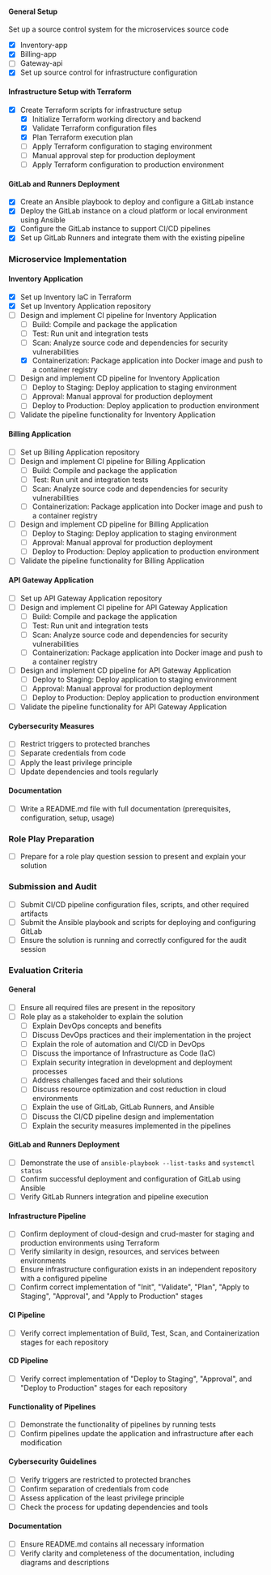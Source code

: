 #### General Setup
Set up a source control system for the microservices source code
  - [x] Inventory-app
  - [x] Billing-app
  - [ ] Gateway-api
- [x] Set up source control for infrastructure configuration

#### Infrastructure Setup with Terraform
- [x] Create Terraform scripts for infrastructure setup
  - [x] Initialize Terraform working directory and backend
  - [x] Validate Terraform configuration files
  - [x] Plan Terraform execution plan
  - [ ] Apply Terraform configuration to staging environment
  - [ ] Manual approval step for production deployment
  - [ ] Apply Terraform configuration to production environment

#### GitLab and Runners Deployment
- [x] Create an Ansible playbook to deploy and configure a GitLab instance
- [x] Deploy the GitLab instance on a cloud platform or local environment using Ansible
- [x] Configure the GitLab instance to support CI/CD pipelines
- [x] Set up GitLab Runners and integrate them with the existing pipeline

### Microservice Implementation

#### Inventory Application
- [x] Set up Inventory IaC in Terraform
- [x] Set up Inventory Application repository
- [ ] Design and implement CI pipeline for Inventory Application
  - [ ] Build: Compile and package the application
  - [ ] Test: Run unit and integration tests
  - [ ] Scan: Analyze source code and dependencies for security vulnerabilities
  - [x] Containerization: Package application into Docker image and push to a container registry
- [ ] Design and implement CD pipeline for Inventory Application
  - [ ] Deploy to Staging: Deploy application to staging environment
  - [ ] Approval: Manual approval for production deployment
  - [ ] Deploy to Production: Deploy application to production environment
- [ ] Validate the pipeline functionality for Inventory Application

#### Billing Application
- [ ] Set up Billing Application repository
- [ ] Design and implement CI pipeline for Billing Application
  - [ ] Build: Compile and package the application
  - [ ] Test: Run unit and integration tests
  - [ ] Scan: Analyze source code and dependencies for security vulnerabilities
  - [ ] Containerization: Package application into Docker image and push to a container registry
- [ ] Design and implement CD pipeline for Billing Application
  - [ ] Deploy to Staging: Deploy application to staging environment
  - [ ] Approval: Manual approval for production deployment
  - [ ] Deploy to Production: Deploy application to production environment
- [ ] Validate the pipeline functionality for Billing Application

#### API Gateway Application
- [ ] Set up API Gateway Application repository
- [ ] Design and implement CI pipeline for API Gateway Application
  - [ ] Build: Compile and package the application
  - [ ] Test: Run unit and integration tests
  - [ ] Scan: Analyze source code and dependencies for security vulnerabilities
  - [ ] Containerization: Package application into Docker image and push to a container registry
- [ ] Design and implement CD pipeline for API Gateway Application
  - [ ] Deploy to Staging: Deploy application to staging environment
  - [ ] Approval: Manual approval for production deployment
  - [ ] Deploy to Production: Deploy application to production environment
- [ ] Validate the pipeline functionality for API Gateway Application

#### Cybersecurity Measures
- [ ] Restrict triggers to protected branches
- [ ] Separate credentials from code
- [ ] Apply the least privilege principle
- [ ] Update dependencies and tools regularly

#### Documentation
- [ ] Write a README.md file with full documentation (prerequisites, configuration, setup, usage)

### Role Play Preparation
- [ ] Prepare for a role play question session to present and explain your solution

### Submission and Audit
- [ ] Submit CI/CD pipeline configuration files, scripts, and other required artifacts
- [ ] Submit the Ansible playbook and scripts for deploying and configuring GitLab
- [ ] Ensure the solution is running and correctly configured for the audit session

### Evaluation Criteria

#### General
- [ ] Ensure all required files are present in the repository
- [ ] Role play as a stakeholder to explain the solution
  - [ ] Explain DevOps concepts and benefits
  - [ ] Discuss DevOps practices and their implementation in the project
  - [ ] Explain the role of automation and CI/CD in DevOps
  - [ ] Discuss the importance of Infrastructure as Code (IaC)
  - [ ] Explain security integration in development and deployment processes
  - [ ] Address challenges faced and their solutions
  - [ ] Discuss resource optimization and cost reduction in cloud environments
  - [ ] Explain the use of GitLab, GitLab Runners, and Ansible
  - [ ] Discuss the CI/CD pipeline design and implementation
  - [ ] Explain the security measures implemented in the pipelines

#### GitLab and Runners Deployment
- [ ] Demonstrate the use of `ansible-playbook --list-tasks` and `systemctl status`
- [ ] Confirm successful deployment and configuration of GitLab using Ansible
- [ ] Verify GitLab Runners integration and pipeline execution

#### Infrastructure Pipeline
- [ ] Confirm deployment of cloud-design and crud-master for staging and production environments using Terraform
- [ ] Verify similarity in design, resources, and services between environments
- [ ] Ensure infrastructure configuration exists in an independent repository with a configured pipeline
- [ ] Confirm correct implementation of "Init", "Validate", "Plan", "Apply to Staging", "Approval", and "Apply to Production" stages

#### CI Pipeline
- [ ] Verify correct implementation of Build, Test, Scan, and Containerization stages for each repository

#### CD Pipeline
- [ ] Verify correct implementation of "Deploy to Staging", "Approval", and "Deploy to Production" stages for each repository

#### Functionality of Pipelines
- [ ] Demonstrate the functionality of pipelines by running tests
- [ ] Confirm pipelines update the application and infrastructure after each modification

#### Cybersecurity Guidelines
- [ ] Verify triggers are restricted to protected branches
- [ ] Confirm separation of credentials from code
- [ ] Assess application of the least privilege principle
- [ ] Check the process for updating dependencies and tools

#### Documentation
- [ ] Ensure README.md contains all necessary information
- [ ] Verify clarity and completeness of the documentation, including diagrams and descriptions